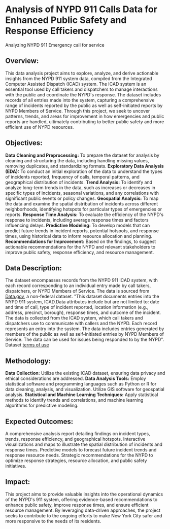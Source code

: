 # Analysis of NYPD 911 Calls Data for Enhanced Public Safety and Response Efficiency
Analyzing NYPD 911 Emergency call for service

## Overview:
This data analysis project aims to explore, analyze, and derive actionable insights from the NYPD 911 system data, compiled from the Integrated Computer Assisted Dispatch (ICAD) system. The ICAD system is an essential tool used by call takers and dispatchers to manage interactions with the public and coordinate the NYPD's response. The dataset includes records of all entries made into the system, capturing a comprehensive range of incidents reported by the public as well as self-initiated reports by NYPD Members of Service. Through this project, we seek to uncover patterns, trends, and areas for improvement in how emergencies and public reports are handled, ultimately contributing to better public safety and more efficient use of NYPD resources.

## Objectives:
**Data Cleaning and Preprocessing:** To prepare the dataset for analysis by cleaning and structuring the data, including handling missing values, removing duplicates, and standardizing formats.
**Exploratory Data Analysis (EDA):** To conduct an initial exploration of the data to understand the types of incidents reported, frequency of calls, temporal patterns, and geographical distribution of incidents.
**Trend Analysis:** To identify and analyze long-term trends in the data, such as increases or decreases in specific types of incidents, seasonal variations, and any correlations with significant public events or policy changes.
**Geospatial Analysis:** To map the data and examine the spatial distribution of incidents across different neighborhoods, identifying hotspots for particular types of emergencies or reports.
**Response Time Analysis:** To evaluate the efficiency of the NYPD's response to incidents, including average response times and factors influencing delays.
**Predictive Modeling:** To develop models that can predict future trends in incident reports, potential hotspots, and response times, using historical data to inform resource allocation and planning.
**Recommendations for Improvement:** Based on the findings, to suggest actionable recommendations for the NYPD and relevant stakeholders to improve public safety, response efficiency, and resource management.

## Data Description:
The dataset encompasses records from the NYPD 911 ICAD system, with each record corresponding to an individual entry made by call takers, dispatchers, or NYPD Members of Service. The data is sourced from [Data.gov](https://catalog.data.gov/dataset/nypd-calls-for-service), a non-federal dataset. "This dataset documents entries into the NYPD 911 system, ICAD.Data attributes include but are not limited to: date and time of call, type of incident reported, location information (e.g., address, precinct, borough), response times, and outcome of the incident. The data is collected from the ICAD system, which call takers and dispatchers use to communicate with callers and the NYPD. Each record represents an entry into the system. The data includes entries generated by members of the public as well as self-initiated entries by NYPD Members of Service. The data can be used for issues being responded to by the NYPD". Dataset [terms of use](https://www.nyc.gov/home/terms-of-use.page)

## Methodology:
**Data Collection:** Utilize the existing ICAD dataset, ensuring data privacy and ethical considerations are addressed.
**Data Analysis Tools:** Employ statistical software and programming languages such as Python or R for data cleaning, analysis, and visualization. Utilize GIS software for geospatial analysis.
**Statistical and Machine Learning Techniques:** Apply statistical methods to identify trends and correlations, and machine learning algorithms for predictive modeling.

## Expected Outcomes:
A comprehensive analysis report detailing findings on incident types, trends, response efficiency, and geographical hotspots.
Interactive visualizations and maps to illustrate the spatial distribution of incidents and response times.
Predictive models to forecast future incident trends and response resource needs.
Strategic recommendations for the NYPD to optimize response strategies, resource allocation, and public safety initiatives.

## Impact:
This project aims to provide valuable insights into the operational dynamics of the NYPD's 911 system, offering evidence-based recommendations to enhance public safety, improve response times, and ensure efficient resource management. By leveraging data-driven approaches, the project seeks to contribute to the ongoing efforts to make New York City safer and more responsive to the needs of its residents.

